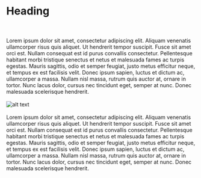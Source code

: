 # Heading

<br />
<br />
Lorem ipsum dolor sit amet, consectetur adipiscing elit. Aliquam venenatis ullamcorper risus quis
aliquet. Ut hendrerit tempor suscipit. Fusce sit amet orci est. Nullam consequat est id purus
convallis consectetur. Pellentesque habitant morbi tristique senectus et netus et malesuada fames ac
turpis egestas. Mauris sagittis, odio et semper feugiat, justo metus efficitur neque, et tempus ex
est facilisis velit. Donec ipsum sapien, luctus et dictum ac, ullamcorper a massa. Nullam nisl
massa, rutrum quis auctor at, ornare in tortor. Nunc lacus dolor, cursus nec tincidunt eget, semper
at nunc. Donec malesuada scelerisque hendrerit.
<br />
<br />
<img src="https://placebear.com/300/300" alt="alt text">
<br />
<br />
Lorem ipsum dolor sit amet, consectetur adipiscing elit. Aliquam venenatis ullamcorper risus quis
aliquet. Ut hendrerit tempor suscipit. Fusce sit amet orci est. Nullam consequat est id purus
convallis consectetur. Pellentesque habitant morbi tristique senectus et netus et malesuada fames ac
turpis egestas. Mauris sagittis, odio et semper feugiat, justo metus efficitur neque, et tempus ex
est facilisis velit. Donec ipsum sapien, luctus et dictum ac, ullamcorper a massa. Nullam nisl
massa, rutrum quis auctor at, ornare in tortor. Nunc lacus dolor, cursus nec tincidunt eget, semper
at nunc. Donec malesuada scelerisque hendrerit.
